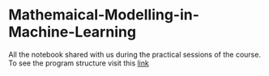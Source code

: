 # Mathemaical-Modelling-in-Machine-Learning
All the notebook shared with us during the practical sessions of the course. To see the program structure visit this [link](https://didattica.unibocconi.it/ts/tsn_anteprima.php?cod_ins=30554&anno=2022&IdPag=5066)

